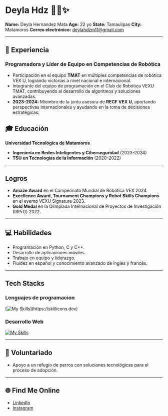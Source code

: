 # Deyla Hdz 👩‍💻​✨

**Name:** Deyla Hernandez Mata
**Age:** 22 yo
**State:** Tamaulipas
**City:** Matamoros
**Correo electrónico:** deylahdzm11@gmail.com

---

## 🚀 Experiencia

### Programadora y Líder de Equipo en Competencias de Robótica

- Participación en el equipo **TMAT** en múltiples competencias de robótica VEX U, logrando victorias a nivel nacional e internacional.
- Integrante del equipo de programación en el Club de Robótica VEXU TMAT, contribuyendo al desarrollo de algoritmos y soluciones avanzadas.
- **2023-2024:** Miembro de la junta asesora de **RECF VEX U**, aportando perspectivas internacionales y ayudando en la toma de decisiones estratégicas.


## 🎓 Educación

**Universidad Tecnológica de Matamoros**
- **Ingeniería en Redes Inteligentes y Ciberseguridad** (2023-2024)  
- **TSU en Tecnologías de la Información** (2020-2022)  


---

## Logros

- **Amaze Award** en el Campeonato Mundial de Robótica VEX 2024.
- **Excellence Award, Tournament Champions y Robot Skills Champions** en el evento VEXU Signature 2023.
- **Gold Medal** en la Olimpiada Internacional de Proyectos de Investigación (IRPrO) 2022.

---

## 💻 Habilidades

- Programación en Python, C y C++.
- Desarrollo de aplicaciones móviles.
- Trabajo en equipo y liderazgo.
- Fluidez en español y conocimiento avanzado de inglés y francés.

---

## Tech Stacks

### Lenguajes de programacion
 [![My Skills](https://skillicons.dev/icons?i=cpp,c,cs,python,)](https://skillicons.dev)

### Desarrollo Web

[![My Skills](https://skillicons.dev/icons?i=js,html,css,bootstrap,tailwind,react,vue,vite)](https://skillicons.dev)

---

## 🤝 Voluntariado

- Apoyo a un refugio de perros con soluciones tecnológicas para el proceso de adopción.

---

## 🌐 Find Me Online

- [LinkedIn](https://www.linkedin.com/in/deyla-hernández-mata-005197276)  
- [Instagram](https://www.instagram.com/deemeh._/profilecard/?igsh=MXU1NmxpNnNnMW5nYg%3D%3D)

